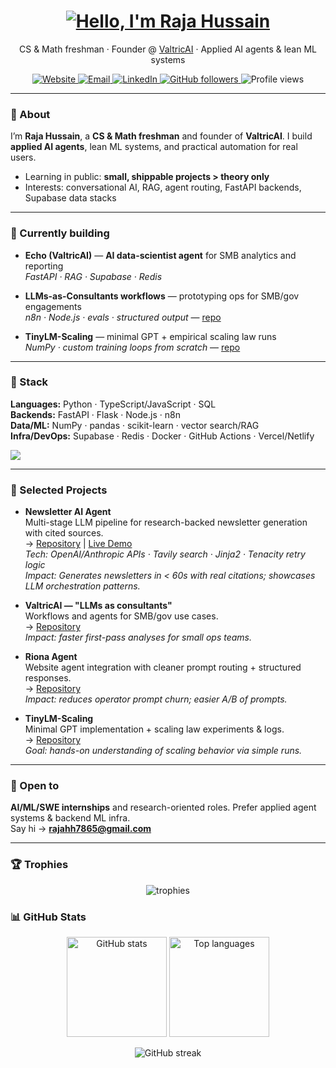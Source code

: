<h1 align="center">
  <a href="https://git.io/typing-svg">
    <img alt="Hello, I'm Raja Hussain" src="https://readme-typing-svg.herokuapp.com/?lines=Hello,+there!+👋;I'm+Raja+Hussain;Welcome+to+my+GitHub&center=true&size=30">
  </a>
</h1>

<p align="center">
  CS & Math freshman · Founder @ <a href="https://valtricai.com" target="_blank">ValtricAI</a> · Applied AI agents & lean ML systems
</p>

<p align="center">
  <a href="https://valtricai.com">
    <img alt="Website" src="https://img.shields.io/badge/Website-valtricai.com-2ea44f?logo=google-chrome&logoColor=white">
  </a>
  <a href="mailto:rajahh7865@gmail.com">
    <img alt="Email" src="https://img.shields.io/badge/Email-rajahh7865@gmail.com-1d72b8?logo=gmail&logoColor=white">
  </a>
  <a href="https://www.linkedin.com/in/raja-hussain-b69a252a9/">
    <img alt="LinkedIn" src="https://img.shields.io/badge/LinkedIn-Raja%20Hussain-0a66c2?logo=linkedin&logoColor=white">
  </a>
  <a href="https://github.com/Hussain0327?tab=followers">
    <img alt="GitHub followers" src="https://img.shields.io/github/followers/Hussain0327?label=Follow&style=social">
  </a>
  <img alt="Profile views" src="https://komarev.com/ghpvc/?username=Hussain0327&label=Profile%20views&color=0e75b6&style=flat" />
</p>

---

### 👋 About
I’m **Raja Hussain**, a **CS & Math freshman** and founder of **ValtricAI**. I build **applied AI agents**, lean ML systems, and practical automation for real users.

- Learning in public: **small, shippable projects > theory only**
- Interests: conversational AI, RAG, agent routing, FastAPI backends, Supabase data stacks

---

### 🚀 Currently building
- **Echo (ValtricAI)** — **AI data-scientist agent** for SMB analytics and reporting  
  _FastAPI · RAG · Supabase · Redis_

- **LLMs-as-Consultants workflows** — prototyping ops for SMB/gov engagements  
  _n8n · Node.js · evals · structured output_ — <a href="https://github.com/Hussain0327/valtric-consulting-ai">repo</a>

- **TinyLM-Scaling** — minimal GPT + empirical scaling law runs  
  _NumPy · custom training loops from scratch_ — <a href="https://github.com/Hussain0327/Ai-Research">repo</a>

---

### 🧰 Stack
**Languages:** Python · TypeScript/JavaScript · SQL  
**Backends:** FastAPI · Flask · Node.js · n8n  
**Data/ML:** NumPy · pandas · scikit-learn · vector search/RAG  
**Infra/DevOps:** Supabase · Redis · Docker · GitHub Actions · Vercel/Netlify

<!-- Icon row (clean + readable) -->
<p>
  <img src="https://skillicons.dev/icons?i=python,ts,js,nodejs,fastapi,flask,redis,postgres,docker,supabase,vercel,githubactions&perline=8" />
</p>

---

### 📌 Selected Projects

- **Newsletter AI Agent**  
  Multi-stage LLM pipeline for research-backed newsletter generation with cited sources.  
  → <a href="https://github.com/Hussain0327/Newsletter_AI_Agent">Repository</a> | <a href="https://hussain0327.github.io/Newsletter_AI_Agent/">Live Demo</a>  
  _Tech: OpenAI/Anthropic APIs · Tavily search · Jinja2 · Tenacity retry logic_  
  _Impact: Generates newsletters in &lt; 60s with real citations; showcases LLM orchestration patterns._

- **ValtricAI — "LLMs as consultants"**  
  Workflows and agents for SMB/gov use cases.  
  → <a href="https://github.com/Hussain0327/valtric-consulting-ai">Repository</a>  
  _Impact: faster first-pass analyses for small ops teams._

- **Riona Agent**  
  Website agent integration with cleaner prompt routing + structured responses.  
  → <a href="https://github.com/Hussain0327/riona">Repository</a>  
  _Impact: reduces operator prompt churn; easier A/B of prompts._

- **TinyLM-Scaling**  
  Minimal GPT implementation + scaling law experiments & logs.  
  → <a href="https://github.com/Hussain0327/Ai-Research">Repository</a>  
  _Goal: hands-on understanding of scaling behavior via simple runs._

---

### 💼 Open to
**AI/ML/SWE internships** and research-oriented roles. Prefer applied agent systems & backend ML infra.  
Say hi → **<a href="mailto:rajahh7865@gmail.com">rajahh7865@gmail.com</a>**

---

### 🏆 Trophies
<p align="center">
  <img src="https://github-profile-trophy.vercel.app/?username=Hussain0327&theme=flat&no-frame=true&margin-w=8" alt="trophies" />
</p>

### 📊 GitHub Stats
<p align="center">
  <img alt="GitHub stats" height="160" src="https://github-readme-stats.vercel.app/api?username=Hussain0327&show_icons=true&include_all_commits=true&count_private=true&theme=transparent&hide_title=true" />
  <img alt="Top languages" height="160" src="https://github-readme-stats.vercel.app/api/top-langs/?username=Hussain0327&layout=compact&theme=transparent&hide_title=true" />
</p>
<p align="center">
  <img alt="GitHub streak" src="https://github-readme-streak-stats.herokuapp.com/?user=Hussain0327&theme=default" />
</p>
